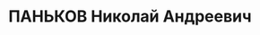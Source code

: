 ---
title: ПАНЬКОВ Николай Андреевич
description: 'Род. в 1898, Свердловская обл., Частинский р-н, д. Подземлянская, русский.
  Проживал: г. Свердловск. Областное земельное управление, начальник планово-финансового
  отдела.

  Арестован 21.06.1937. Приговор: 19.01.1938 – 20 лет тюремного заключения.'
---